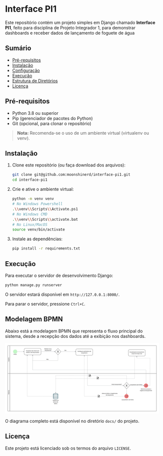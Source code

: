 # Interface PI1 

Este repositório contém um projeto simples em Django chamado **Interface PI1**, feito para disciplina de Projeto Integrador 1, para demonstrar dashboards e receber dados de lançamento de foguete de água

## Sumário

* [Pré-requisitos](#pré-requisitos)
* [Instalação](#instalação)
* [Configuração](#configuração)
* [Execução](#execução)
* [Estrutura de Diretórios](#estrutura-de-diretórios)
* [Licença](#licença)

## Pré-requisitos

* Python 3.8 ou superior
* Pip (gerenciador de pacotes do Python)
* Git (opcional, para clonar o repositório)

> **Nota:** Recomenda-se o uso de um ambiente virtual (virtualenv ou venv).

## Instalação

1. Clone este repositório (ou faça download dos arquivos):

   ```bash
   git clone git@github.com:moonshinerd/interface-pi1.git
   cd interface-pi1
   ```
2. Crie e ative o ambiente virtual:

   ```bash
   python -m venv venv
   # No Windows Powershell
   .\\venv\\Scripts\\Activate.ps1
   # No Windows CMD
   .\\venv\\Scripts\\activate.bat
   # No Linux/MacOS
   source venv/bin/activate
   ```
3. Instale as dependências:

   ```bash
   pip install -r requirements.txt
   ```

## Execução

Para executar o servidor de desenvolvimento Django:

```bash
python manage.py runserver
```

O servidor estará disponível em `http://127.0.0.1:8000/`.

Para parar o servidor, pressione `Ctrl+C`.

## Modelagem BPMN

Abaixo está a modelagem BPMN que representa o fluxo principal do sistema, desde a recepção dos dados até a exibição nos dashboards.

![Diagrama BPMN](docs/assets/bpmn-diagrama.jpg)

O diagrama completo está disponível no diretório `docs/` do projeto.


## Licença

Este projeto está licenciado sob os termos do arquivo `LICENSE`.
